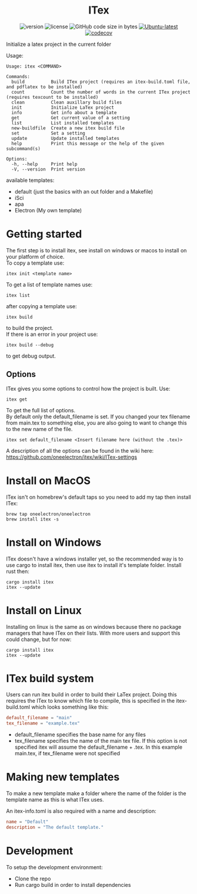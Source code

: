<div align="center">

# ITex 

![version](https://img.shields.io/github/v/tag/oneelectron/itex?color=orange)
![license](https://img.shields.io/github/license/oneelectron/itex?color=blue)
![GitHub code size in bytes](https://img.shields.io/github/languages/code-size/oneelectron/itex?color=red)
[![Ubuntu-latest](https://github.com/oneElectron/itex/actions/workflows/ubuntu-latest.yml/badge.svg)](https://github.com/oneElectron/itex/actions/workflows/ubuntu-latest.yml)
[![codecov](https://codecov.io/gh/oneElectron/itex/branch/main/graph/badge.svg?token=HU8FPL07Y7)](https://codecov.io/gh/oneElectron/itex)

</div>

Initialize a latex project in the current folder

Usage:
```
Usage: itex <COMMAND>

Commands:
  build          Build ITex project (requires an itex-build.toml file, and pdflatex to be installed)
  count          Count the number of words in the current ITex project (requires texcount to be installed)
  clean          Clean auxillary build files
  init           Initialize LaTex project
  info           Get info about a template
  get            Get current value of a setting
  list           List installed templates
  new-buildfile  Create a new itex build file
  set            Set a setting
  update         Update installed templates
  help           Print this message or the help of the given subcommand(s)

Options:
  -h, --help     Print help
  -V, --version  Print version
```

available templates:
- default (just the basics with an out folder and a Makefile)
- iSci
- apa
- Electron (My own template)

# Getting started
The first step is to install itex, see install on windows or macos to install on your platform of choice.  
To copy a template use: 
```
itex init <template name>
```
To get a list of template names use:
```
itex list
```
after copying a template use:
```
itex build
```
to build the project.  
If there is an error in your project use:
```
itex build --debug
```
to get debug output.

## Options
ITex gives you some options to control how the project is built.
Use:
```
itex get
```
To get the full list of options.  
By default only the default_filename is set.
If you changed your tex filename from main.tex to something else, you are also going to want to change this to the new name of the file. 
```
itex set default_filename <Insert filename here (without the .tex)>
```

A description of all the options can be found in the wiki here: https://github.com/oneelectron/itex/wiki/ITex-settings

# Install on MacOS
ITex isn't on homebrew's default taps so you need to add my tap then install ITex:
```
brew tap oneelectron/oneelectron
brew install itex -s
```

# Install on Windows
ITex doesn't have a windows installer yet, so the recommended way is to use cargo to install itex, then use itex to install it's template folder.
Install rust then:
```
cargo install itex
itex --update
```

# Install on Linux
Installing on linux is the same as on windows because there no package managers that have ITex on their lists. With more users and support this could change, but for now:
```
cargo install itex
itex --update
```


# ITex build system
Users can run itex build in order to build their LaTex project.
Doing this requires the ITex to know which file to compile, this is specified in the itex-build.toml which looks something like this:
```toml
default_filename = "main"
tex_filename = "example.tex"

```
- default_filename specifies the base name for any files
- tex_filename specifies the name of the main tex file. If this option is not specified itex will assume the default_filename + .tex. In this example main.tex, if tex_filename were not specified


# Making new templates
To make a new template make a folder where the name of the folder is the template name as this is what ITex uses.

An itex-info.toml is also required with a name and description:
```toml
name = "Default"
description = "The default template."
```


# Development
To setup the development environment:
- Clone the repo
- Run cargo build in order to install dependencies
